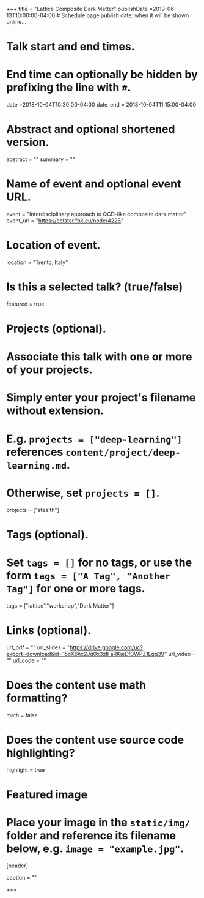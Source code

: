 +++
title = "Lattice Composite Dark Matter"
publishDate =2019-06-13T10:00:00-04:00  # Schedule page publish date: when it will be shown online...


# Talk start and end times.
#   End time can optionally be hidden by prefixing the line with `#`.
date =2018-10-04T10:30:00-04:00
date_end = 2018-10-04T11:15:00-04:00

# Abstract and optional shortened version.
abstract = ""
summary = ""

# Name of event and optional event URL.
event = "Interdisciplinary approach to QCD-like composite dark matter"
event_url = "https://ectstar.fbk.eu/node/4226"

# Location of event.
location = "Trento, Italy"

# Is this a selected talk? (true/false)
featured = true

# Projects (optional).
#   Associate this talk with one or more of your projects.
#   Simply enter your project's filename without extension.
#   E.g. `projects = ["deep-learning"]` references `content/project/deep-learning.md`.
#   Otherwise, set `projects = []`.
projects = ["stealth"]

# Tags (optional).
#   Set `tags = []` for no tags, or use the form `tags = ["A Tag", "Another Tag"]` for one or more tags.
tags = ["lattice","workshop","Dark Matter"]

# Links (optional).
url_pdf = ""
url_slides = "https://drive.google.com/uc?export=download&id=15oX6hx2Jq0x3zIFaRKjeDf3WPZ1Lqq39"
url_video = ""
url_code = ""

# Does the content use math formatting?
math = false

# Does the content use source code highlighting?
highlight = true

# Featured image
# Place your image in the `static/img/` folder and reference its filename below, e.g. `image = "example.jpg"`.
[header]

caption = ""

+++
